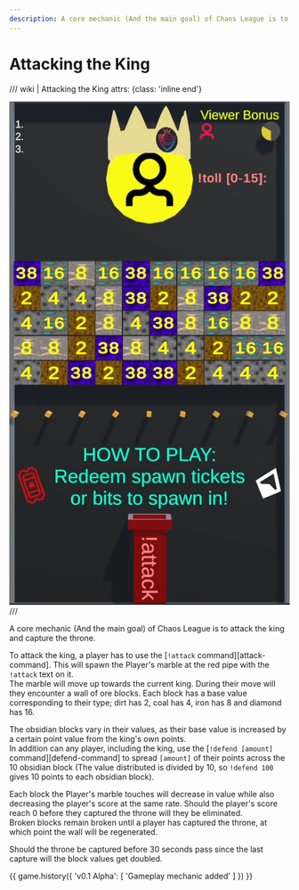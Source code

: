 ```yaml
---
description: A core mechanic (And the main goal) of Chaos League is to attack the king and capture the throne.
---
```


# Attacking the King

/// wiki | Attacking the King
    attrs: {class: 'inline end'}

![attack](../assets/images/throne.png)
///

A core mechanic (And the main goal) of Chaos League is to attack the king and capture the throne.

To attack the king, a player has to use the [`!attack` command][attack-command]. This will spawn the Player's marble at the red pipe with the `!attack` text on it.  
The marble will move up towards the current king. During their move will they encounter a wall of ore blocks. Each block has a base value corresponding to their type; dirt has 2, coal has 4, iron has 8 and diamond has 16.

The obsidian blocks vary in their values, as their base value is increased by a certain point value from the king's own points.  
In addition can any player, including the king, use the [`!defend [amount]` command][defend-command] to spread `[amount]` of their points across the 10 obsidian block (The value distributed is divided by 10, so `!defend 100` gives 10 points to each obsidian block).

Each block the Player's marble touches will decrease in value while also decreasing the player's score at the same rate. Should the player's score reach 0 before they captured the throne will they be eliminated.  
Broken blocks remain broken until a player has captured the throne, at which point the wall will be regenerated.

Should the throne be captured before 30 seconds pass since the last capture will the block values get doubled.

{{ game.history({
    'v0.1 Alpha': [
        'Gameplay mechanic added'
    ]
}) }}